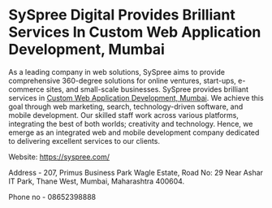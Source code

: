 # SySpree Digital Provides Brilliant Services In Custom Web Application Development, Mumbai

As a leading company in web solutions, SySpree aims to provide comprehensive 360-degree solutions for online ventures, start-ups, e-commerce sites, and small-scale businesses. SySpree provides brilliant services in [Custom Web Application Development, Mumbai](https://syspree.com/product/custom-web-application-development-mumbai/). We achieve this goal through web marketing, search, technology-driven software, and mobile development. Our skilled staff work across various platforms, integrating the best of both worlds; creativity and technology. Hence, we emerge as an integrated web and mobile development company dedicated to delivering excellent services to our clients.

Website: https://syspree.com/

Address - 207, Primus Business Park Wagle Estate, Road No: 29 Near Ashar IT Park, Thane West, Mumbai, Maharashtra 400604.

Phone no - 08652398888
